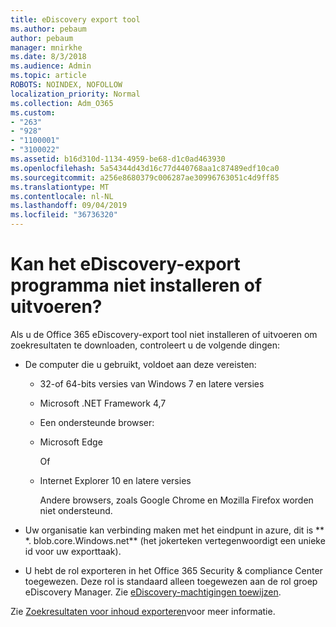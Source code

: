 ```yaml
---
title: eDiscovery export tool
ms.author: pebaum
author: pebaum
manager: mnirkhe
ms.date: 8/3/2018
ms.audience: Admin
ms.topic: article
ROBOTS: NOINDEX, NOFOLLOW
localization_priority: Normal
ms.collection: Adm_O365
ms.custom:
- "263"
- "928"
- "1100001"
- "3100022"
ms.assetid: b16d310d-1134-4959-be68-d1c0ad463930
ms.openlocfilehash: 5a54344d43d16c77d440768aa1c87489edf10ca0
ms.sourcegitcommit: a256e8680379c006287ae30996763051c4d9ff85
ms.translationtype: MT
ms.contentlocale: nl-NL
ms.lasthandoff: 09/04/2019
ms.locfileid: "36736320"
---
```

# <a name="cant-install-or-run-the-ediscovery-export-tool"></a>Kan het eDiscovery-export programma niet installeren of uitvoeren?

Als u de Office 365 eDiscovery-export tool niet installeren of uitvoeren om zoekresultaten te downloaden, controleert u de volgende dingen:
  
- De computer die u gebruikt, voldoet aan deze vereisten:

  - 32-of 64-bits versies van Windows 7 en latere versies

  - Microsoft .NET Framework 4,7

  - Een ondersteunde browser:

  - Microsoft Edge

    Of

  - Internet Explorer 10 en latere versies

    Andere browsers, zoals Google Chrome en Mozilla Firefox worden niet ondersteund.

- Uw organisatie kan verbinding maken met het eindpunt in azure, dit is ** \*. blob.core.Windows.net** (het jokerteken vertegenwoordigt een unieke id voor uw exporttaak).

- U hebt de rol exporteren in het Office 365 Security &amp; compliance Center toegewezen. Deze rol is standaard alleen toegewezen aan de rol groep eDiscovery Manager. Zie [eDiscovery-machtigingen toewijzen](https://docs.microsoft.com/office365/securitycompliance/assign-ediscovery-permissions).

Zie [Zoekresultaten voor inhoud exporteren](https://docs.microsoft.com/office365/securitycompliance/export-search-results)voor meer informatie.
  
